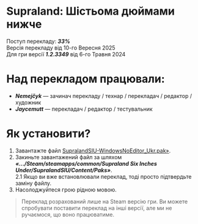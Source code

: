 # Supraland: Шістьома дюймами нижче
Поступ перекладу: _**33%**_ \
 Версія перекладу від 10-го Вересня 2025 \
 Для гри версії _**1.2.3349**_ від 6-го Травня 2024

# Над перекладом працювали:
 * _**Nemejčyk**_ — зачинач перекладу / технар / перекладач / редактор / художник
 * _**Jaycemutt**_ — перекладач / редактор / тестувальник

# Як установити?
1. Завантажте файл [SupralandSIU-WindowsNoEditor_Ukr.pak»](https://github.com/Dmytr0Gamer/Supraland-SIU-Ukrainiator-by-FURSLATERS/blob/main/SupralandSIU-WindowsNoEditor_Ukr.pak).
2. Закиньте завантажений файл за шляхом **_«.../Steam/steamapps/common/Supraland Six Inches Under/SupralandSIU/Content/Paks»_**. \
 2.1 Якщо ви вже встановлювали переклад, тоді просто підтвердьте заміну файлу.
3. Насолоджуйтеся грою рідною мовою.
> Переклад розрахований лише на Steam версію гри. Ви можете спробувати поставити переклад на інші версії, але ми не ручаємося, що воно працюватиме.
